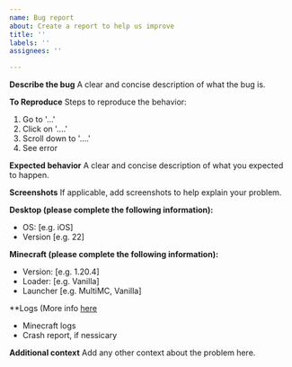 ```yaml
---
name: Bug report
about: Create a report to help us improve
title: ''
labels: ''
assignees: ''

---
```


**Describe the bug**
A clear and concise description of what the bug is.

**To Reproduce**
Steps to reproduce the behavior:
1. Go to '...'
2. Click on '....'
3. Scroll down to '....'
4. See error

**Expected behavior**
A clear and concise description of what you expected to happen.

**Screenshots**
If applicable, add screenshots to help explain your problem.

**Desktop (please complete the following information):**
 - OS: [e.g. iOS]
 - Version [e.g. 22]

**Minecraft (please complete the following information):**
 - Version: [e.g. 1.20.4]
 - Loader: [e.g. Vanilla]
 - Launcher [e.g. MultiMC, Vanilla]

**Logs (More info [here](test.com)
- Minecraft logs
- Crash report, if nessicary

**Additional context**
Add any other context about the problem here.
